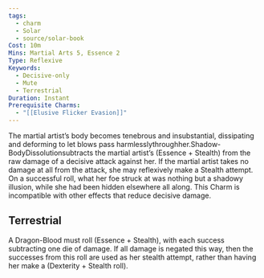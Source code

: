 ```yaml
---
tags:
  - charm
  - Solar
  - source/solar-book
Cost: 10m
Mins: Martial Arts 5, Essence 2
Type: Reflexive
Keywords:
  - Decisive-only
  - Mute
  - Terrestrial
Duration: Instant
Prerequisite Charms:
  - "[[Elusive Flicker Evasion]]"
---
```

The martial artist’s body becomes tenebrous and insubstantial, dissipating and deforming to let blows pass harmlesslythroughher.Shadow-BodyDissolutionsubtracts the martial artist’s (Essence + Stealth) from the raw damage of a decisive attack against her. If the martial artist takes no damage at all from the attack, she may reflexively make a Stealth attempt. On a successful roll, what her foe struck at was nothing but a shadowy illusion, while she had been hidden elsewhere all along. This Charm is incompatible with other effects that reduce decisive damage. 

## Terrestrial

A Dragon-Blood must roll (Essence + Stealth), with each success subtracting one die of damage. If all damage is negated this way, then the successes from this roll are used as her stealth attempt, rather than having her make a (Dexterity + Stealth roll).